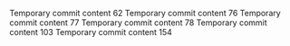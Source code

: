 Temporary commit content 62
Temporary commit content 76
Temporary commit content 77
Temporary commit content 78
Temporary commit content 103
Temporary commit content 154
